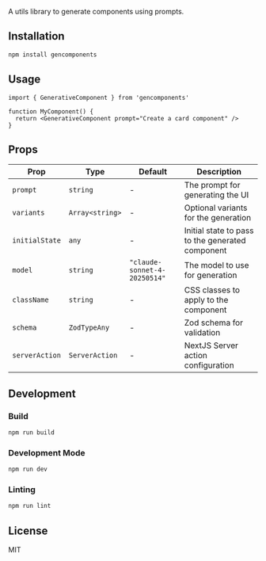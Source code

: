 A utils library to generate components using prompts.

## Installation

```bash
npm install gencomponents
```

## Usage

```tsx
import { GenerativeComponent } from 'gencomponents'

function MyComponent() {
  return <GenerativeComponent prompt="Create a card component" />
}
```

## Props

| Prop           | Type            | Default                      | Description                                      |
| -------------- | --------------- | ---------------------------- | ------------------------------------------------ |
| `prompt`       | `string`        | -                            | The prompt for generating the UI                 |
| `variants`     | `Array<string>` | -                            | Optional variants for the generation             |
| `initialState` | `any`           | -                            | Initial state to pass to the generated component |
| `model`        | `string`        | `"claude-sonnet-4-20250514"` | The model to use for generation                  |
| `className`    | `string`        | -                            | CSS classes to apply to the component            |
| `schema`       | `ZodTypeAny`    | -                            | Zod schema for validation                        |
| `serverAction` | `ServerAction`  | -                            | NextJS Server action configuration               |

## Development

### Build

```bash
npm run build
```

### Development Mode

```bash
npm run dev
```

### Linting

```bash
npm run lint
```

## License

MIT
